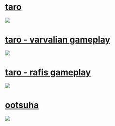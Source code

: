 # [taro](https://www.mediafire.com/file/lg7aferpdyxgam5/Darkpit_Custom.osk/file)
![](https://cdn.discordapp.com/attachments/869530253687685170/897876566875447346/1.jpg)
# [taro - varvalian gameplay](https://www.mediafire.com/file/8pyikxjl2jo0hbt/Darkpit_NATION_V.1.osk/file)
![](https://cdn.discordapp.com/attachments/869530253687685170/897876569631121488/2.jpg)
# [taro - rafis gameplay](https://www.mediafire.com/file/vdovrgatw95kafq/Darkpit_DT_Nomod.osk/file)
![](https://cdn.discordapp.com/attachments/869530253687685170/897876573766697040/3.jpg)
# [ootsuha](https://taro.s-ul.eu/4ejGKSQy)
![](https://cdn.discordapp.com/attachments/869530253687685170/897877826450112553/4.jpg)
